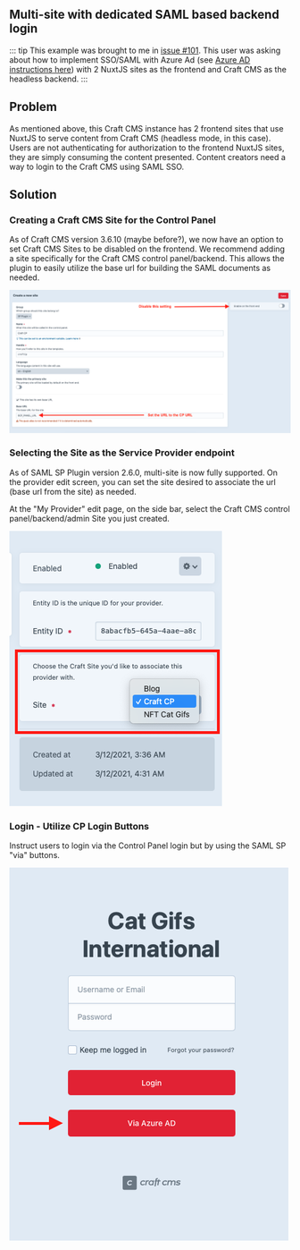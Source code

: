 ## Multi-site with dedicated SAML based backend login 

::: tip 
This example was brought to me in [issue #101](https://github.com/flipboxfactory/saml-sp/issues/101). 
This user was asking about how to implement SSO/SAML with Azure Ad 
(see [Azure AD instructions here](../idps/azure-ad.md)) with 2 NuxtJS sites as the frontend and Craft CMS 
as the headless backend.
:::

## Problem
As mentioned above, this Craft CMS instance has 2 frontend sites that use NuxtJS to serve content from 
Craft CMS (headless mode, in this case). Users are not authenticating for authorization to the frontend NuxtJS sites, 
they are simply consuming the content presented. Content creators need a way to login to the Craft CMS using SAML SSO. 

## Solution
### Creating a Craft CMS Site for the Control Panel

As of Craft CMS version 3.6.10 (maybe before?), we now have an option to set Craft CMS Sites to be disabled on the frontend.
We recommend adding a site specifically for the Craft CMS control panel/backend. This allows the plugin to easily utilize
the base url for building the SAML documents as needed.

![Create a Site for the Control Panel](../../assets/set-cp-site.png)

### Selecting the Site as the Service Provider endpoint

As of SAML SP Plugin version 2.6.0, multi-site is now fully supported. On the provider edit screen, you can
set the site desired to associate the url (base url from the site) as needed.

At the "My Provider" edit page, on the side bar, select the Craft CMS control panel/backend/admin Site you
just created.

![Selecting a site in the Craft CMS Backend](../../assets/multi-site-selector.png)

### Login - Utilize CP Login Buttons

Instruct users to login via the Control Panel login but by using the SAML SP "via" buttons.

![Login to the Control Panel](../../assets/cp-login-screen.png)
